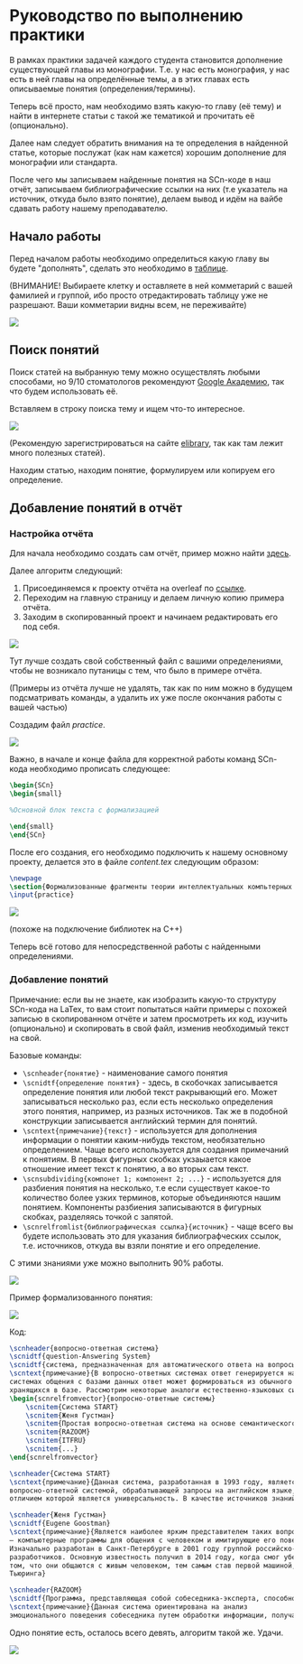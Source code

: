 # Руководство по выполнению практики
В рамках практики задачей каждого студента становится дополнение существующей главы из монографии. Т.е. у нас есть монография, у нас есть в ней главы на определённые темы, а в этих главах есть описываемые понятия (определения/термины).

Теперь всё просто, нам необходимо взять какую-то главу (её тему) и найти в интернете статьи с такой же тематикой и прочитать её (опционально).

Далее нам следует обратить внимания на те определения в найденной статье, которые послужат (как нам кажется) хорошим дополнение для монографии или стандарта.

После чего мы записываем найденные понятия на SCn-коде в наш отчёт, записываем библиографические ссылки на них (т.е указатель на источник, откуда было взято понятие), делаем вывод и идём на вайбе сдавать работу нашему преподавателю.

## Начало работы
Перед началом работы необходимо определиться какую главу вы будете "дополнять", сделать это необходимо в [таблице](https://docs.google.com/spreadsheets/d/1xcR9IC5qsCP4gtq0eL4nDYyJ7BdNZp_Fi16MQDGd4e4/edit#gid=2081981130).

(ВНИМАНИЕ! Выбираете клетку и оставляете в ней комметарий с вашей фамилией и группой, ибо просто отредактировать таблицу уже не разрешают. Ваши комметарии видны всем, не переживайте)

![](https://github.com/sourist/guide/blob/main/assets/table.gif)

## Поиск понятий

Поиск статей на выбранную тему можно осуществлять любыми способами, но 9/10 стоматологов рекомендуют [Google Академию](https://scholar.google.com/), так что будем использовать её.

Вставляем в строку поиска тему и ищем что-то интересное.

![](https://github.com/sourist/guide/blob/main/assets/finding.gif)

(Рекомендую зарегистрироваться на сайте [elibrary](https://www.elibrary.ru/defaultx.asp?), так как там лежит много полезных статей).

Находим статью, находим понятие, формулируем или копируем его определение.

## Добавление понятий в отчёт
### Настройка отчёта
Для начала необходимо создать сам отчёт, пример можно найти [здесь](https://www.overleaf.com/read/cjtjbmnbgqrh#6a9cb3).

Далее алгоритм следующий:

1. Присоединяемся к проекту отчёта на overleaf по [ссылке](https://www.overleaf.com/read/cjtjbmnbgqrh#6a9cb3).
2. Переходим на главную страницу и делаем личную копию примера отчёта.
3. Заходим в скопированный проект и начинаем редактировать его под себя.

![](https://github.com/sourist/guide/blob/main/assets/copy%20project.gif)

Тут лучше создать свой собственный файл с вашими определениями, чтобы не возникало путаницы с тем, что было в примере отчёта.

(Примеры из отчёта лучше не удалять, так как по ним можно в будущем подсматривать команды, а удалить их уже после окончания работы с вашей частью)

Создадим файл *practice*.

![](https://github.com/sourist/guide/blob/main/assets/added%20file.gif)

Важно, в начале и конце файла для корректной работы команд SCn-кода необходимо прописать следующее:
```LaTex
\begin{SCn}
\begin{small}

%Основной блок текста с формализацией

\end{small}
\end{SCn}
```

После его создания, его необходимо подключить к нашему основному проекту, делается это в файле *content.tex* следующим образом:

```LaTex
\newpage
\section{Формализованные фрагменты теории интеллектуальных компьтерных систем и технологий их разработки}
\input{practice}
```

![](https://github.com/sourist/guide/blob/main/assets/added.gif)

(похоже на подключение библиотек на C++)

Теперь всё готово для непосредственной работы с найденными определениями.

### Добавление понятий

Примечание: если вы не знаете, как изобразить какую-то структуру SCn-кода на LaTex, то вам стоит попытаться найти примеры с похожей записью в скопированном отчёте и затем просмотреть их код, изучить (опционально) и скопировать в свой файл, изменив необходимый текст на свой.

Базовые команды:

* `\scnheader{понятие}` - наименование самого понятия
* `\scnidtf{определение понятия}` - здесь, в скобочках записывается определение понятия или любой текст ракрывающий его. Может записываться несколько раз, если есть несколько определения этого понятия, например, из разных источников.
  Так же в подобной конструкции записывается английский термин для понятий.
* `\scntext{примечание}{текст}` - используется для дополнения информации о понятии каким-нибудь текстом, необязательно определением. Чаще всего используется для создания примечаний к понятиям. В первых фигурных скобках укзаыается какое отношение имеет текст к понятию, а во вторых сам текст.
* `\scnsubdividing{компонет 1; компонент 2; ...}` - используется для разбиения понятия на несколько, т.е если существует какое-то количество более узких терминов, которые объединяются нашим понятием. Компоненты разбиения записываются
  в фигурных скобках, разделяясь точкой с запятой.
* `\scnrelfromlist{библиографическая ссылка}{источник}` - чаще всего вы будете использовать это для указания библиографческих ссылок, т.е. источников, откуда вы взяли понятие и его определение.

С этими знаниями уже можно выполнить 90% работы.

![](https://github.com/sourist/guide/blob/main/assets/%D0%A1%D0%9C%D0%90%D0%99%D0%9B%D0%98%D0%9A%20%D0%A1%D0%98%D0%94%D0%98%D0%A2%20%D0%97%D0%90%20%D0%9A%D0%9E%D0%9C%D0%9F%D0%AC%D0%AE%D0%A2%D0%95%D0%A0%D0%9E%D0%9C.gif)

Пример формализованного понятия:

![](https://github.com/sourist/guide/blob/main/assets/e2be5c8e-7d2e-48b0-a57f-9f494b51fd82.png)

Код:

```LaTex
\scnheader{вопросно-ответная система}
\scnidtf{question-Answering System}
\scnidtf{система, предназначенная для автоматического ответа на вопросы, заданные на естественном языке}
\scntext{примечание}{В вопросно-ответных системах ответ генерируется на языке запроса, в то время как в
системах общения с базами данных ответ может формироваться из обычного набора данных,
хранящихся в базе. Рассмотрим некоторые аналоги естественно-языковых систем.}
\begin{scnrelfromvector}{вопросно-ответные системы}
    \scnitem{Система START}
    \scnitem{Женя Густман}
    \scnitem{Простая вопросно-ответная система на основе семантического анализатора русского языка}
    \scnitem{RAZOOM}
    \scnitem{ITFRU}
    \scnitem{...}
\end{scnrelfromvector}

\scnheader{Система START}
\scntext{примечание}{Данная система, разработанная в 1993 году, является наиболее известной и общей
вопросно-ответной системой, обрабатывающей запросы на английском языке, главным
отличием которой является универсальность. В качестве источников знаний использует собственную базу знаний, а также сеть Интернет.}

\scnheader{Женя Густман}
\scnidtf{Eugene Goostman}
\scntext{примечание}{Является наиболее ярким представителем таких вопросно-ответных систем, как чатботы
– компьютерные программы для общения с человеком и имитирующие его поведение.
Изначально разработан в Санкт-Петербурге в 2001 году группой российско-украинских
разработчиков. Основную известность получил в 2014 году, когда смог убедить 33% судей в
том, что они общаются с живым человеком, тем самым став первой машиной, прошедшей тест
Тьюринга}

\scnheader{RAZOOM}
\scnidtf{Программа, представляющая собой собеседника-эксперта, способного поддерживать диалог с пользователем в режиме социальной сети.}
\scntext{примечание}{Данная система ориентирована на анализ
эмоционального поведения собеседника путем обработки информации, получаемой в процессе диалога.}
```

Одно понятие есть, осталось всего девять, алгоритм такой же. Удачи.

![](https://github.com/sourist/guide/blob/main/assets/scweb.gif)
